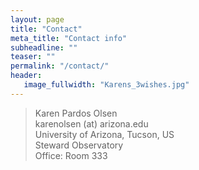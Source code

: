 ```yaml
---
layout: page
title: "Contact"
meta_title: "Contact info"
subheadline: ""
teaser: ""
permalink: "/contact/"
header:
   image_fullwidth: "Karens_3wishes.jpg"
---
```



> Karen Pardos Olsen<br>
> karenolsen (at) arizona.edu<br>
> University of Arizona, Tucson, US<br>
> Steward Observatory<br>
> Office: Room 333<br>

